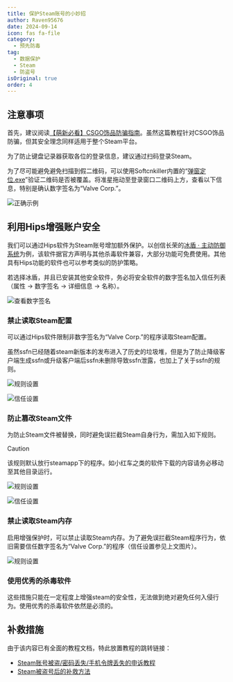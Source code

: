 ```yaml
---
title: 保护Steam账号的小妙招
author: Raven95676
date: 2024-09-14
icon: fas fa-file
category:
  - 预先防毒
tag:
  - 数据保护
  - Steam
  - 防盗号
isOriginal: true
order: 4
---
```


## 注意事项

首先，建议阅读[【萌新必看】CSGO饰品防骗指南](https://tieba.baidu.com/p/6342046706)。虽然这篇教程针对CSGO饰品防骗，但其安全理念同样适用于整个Steam平台。

为了防止键盘记录器获取各位的登录信息，建议通过扫码登录Steam。

为了尽可能避免避免扫描到假二维码，可以使用Softcnkiller内置的“[弹窗定位.exe](https://pan.huang1111.cn/s/Xq3eEcl)”验证二维码是否被覆盖。将准星拖动至登录窗口二维码上方，查看以下信息，特别是确认数字签名为“Valve Corp.”。

![正确示例](https://ooo.0x0.ooo/2024/09/14/O4FtlN.png)

## 利用Hips增强账户安全

我们可以通过Hips软件为Steam账号增加额外保护。以创信长荣的[冰盾 · 主动防御系统](https://trustsing.com/idefender/)为例，该软件据官方声明与其他杀毒软件兼容，大部分功能可免费使用。其他具有Hips功能的软件也可以参考类似的防护策略。

若选择冰盾，并且已安装其他安全软件，务必将安全软件的数字签名加入信任列表（属性 → 数字签名 → 详细信息 → 名称）。

![查看数字签名](https://ooo.0x0.ooo/2024/09/14/O4FXu1.png)

### 禁止读取Steam配置

可以通过Hips软件限制非数字签名为“Valve Corp.”的程序读取Steam配置。

虽然ssfn已经随着steam新版本的发布进入了历史的垃圾堆，但是为了防止降级客户端生成ssfn或升级客户端后ssfn未删除导致ssfn泄露，也加上了关于ssfn的规则。

![规则设置](https://ooo.0x0.ooo/2024/09/15/O4hk9S.png)

![信任设置](https://ooo.0x0.ooo/2024/09/15/O4hzUN.png)

### 防止篡改Steam文件

为防止Steam文件被替换，同时避免误拦截Steam自身行为，需加入如下规则。

> [!caution]
> 该规则默认放行steamapp下的程序。如小红车之类的软件下载的内容请务必移动至其他目录运行。

![规则设置](https://ooo.0x0.ooo/2024/09/15/O4hBEB.png)

![信任设置](https://ooo.0x0.ooo/2024/09/15/O4hWFK.png)

### 禁止读取Steam内存

启用增强保护时，可以禁止读取Steam内存。为了避免误拦截Steam程序行为，依旧需要信任数字签名为“Valve Corp.”的程序（信任设置参见上文图片）。

![规则设置](https://ooo.0x0.ooo/2024/09/14/O4FC9F.png)

### 使用优秀的杀毒软件

这些措施只能在一定程度上增强steam的安全性，无法做到绝对避免任何入侵行为。使用优秀的杀毒软件依然是必须的。

## 补救措施

由于该内容已有全面的教程文档，特此放置教程的跳转链接：

- [Steam账号被盗/密码丢失/手机令牌丢失的申诉教程](https://tieba.baidu.com/p/4933393251)
- [Steam被盗号后的补救方法](https://www.bilibili.com/read/cv26753698/?jump_opus=1)